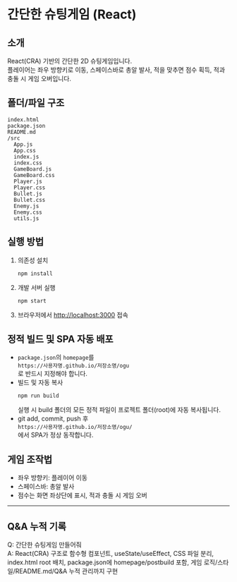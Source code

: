 # 간단한 슈팅게임 (React)

## 소개
React(CRA) 기반의 간단한 2D 슈팅게임입니다.  
플레이어는 좌우 방향키로 이동, 스페이스바로 총알 발사, 적을 맞추면 점수 획득, 적과 충돌 시 게임 오버입니다.

## 폴더/파일 구조
```
index.html
package.json
README.md
/src
  App.js
  App.css
  index.js
  index.css
  GameBoard.js
  GameBoard.css
  Player.js
  Player.css
  Bullet.js
  Bullet.css
  Enemy.js
  Enemy.css
  utils.js
```

## 실행 방법
1. 의존성 설치  
   ```
   npm install
   ```
2. 개발 서버 실행  
   ```
   npm start
   ```
3. 브라우저에서 [http://localhost:3000](http://localhost:3000) 접속

## 정적 빌드 및 SPA 자동 배포
- `package.json`의 `homepage`를  
  `https://사용자명.github.io/저장소명/ogu`  
  로 반드시 지정해야 합니다.
- 빌드 및 자동 복사  
  ```
  npm run build
  ```
  실행 시 build 폴더의 모든 정적 파일이 프로젝트 폴더(root)에 자동 복사됩니다.
- git add, commit, push 후  
  `https://사용자명.github.io/저장소명/ogu/`  
  에서 SPA가 정상 동작합니다.

## 게임 조작법
- 좌우 방향키: 플레이어 이동
- 스페이스바: 총알 발사
- 점수는 화면 좌상단에 표시, 적과 충돌 시 게임 오버

---

## Q&A 누적 기록

Q: 간단한 슈팅게임 만들어줘  
A: React(CRA) 구조로 함수형 컴포넌트, useState/useEffect, CSS 파일 분리, index.html root 배치, package.json에 homepage/postbuild 포함, 게임 로직/스타일/README.md/Q&A 누적 관리까지 구현